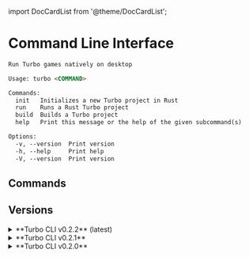 import DocCardList from '@theme/DocCardList';

# Command Line Interface

```md
Run Turbo games natively on desktop

Usage: turbo <COMMAND>

Commands:
  init   Initializes a new Turbo project in Rust
  run    Runs a Rust Turbo project
  build  Builds a Turbo project
  help   Print this message or the help of the given subcommand(s)

Options:
  -v, --version  Print version
  -h, --help     Print help
  -V, --version  Print version
```

## Commands

<DocCardList />

## Versions

<details>
<summary>**Turbo CLI v0.2.2** (latest)</summary>

| Version    | Platform                                                                                      |
| :--------- | :-------------------------------------------------------------------------------------------- |
| **v0.2.2** | [MacOS](https://turbo.computer/bin/turbo-0.2.2-aarch64-apple-darwin/turbo)                    |
| **v0.2.2** | [MacOS (Intel)](https://turbo.computer/bin/turbo-0.2.2-x86_64-apple-darwin/turbo)             |
| **v0.2.2** | [Linux (GNU)](https://turbo.computer/bin/turbo-0.2.2-x86_64-unknown-linux-gnu/turbo)          |
| **v0.2.2** | [Linux (GNU)](https://turbo.computer/bin/turbo-0.2.2-x86_64-unknown-linux-musl/turbo)         |
| **v0.2.2** | [Windows (MSVC)](https://turbo.computer/bin/turbo-0.2.2-x86_64-pc-windows-msvc/turbo.exe.zip) |
| **v0.2.2** | [Windows (GNU)](https://turbo.computer/bin/turbo-0.2.2-x86_64-pc-windows-gnu/turbo.exe.zip)   |

</details>

<details>
<summary>**Turbo CLI v0.2.1**</summary>

| Version    | Platform                                                                                      |
| :--------- | :-------------------------------------------------------------------------------------------- |
| **v0.2.1** | [MacOS](https://turbo.computer/bin/turbo-0.2.1-aarch64-apple-darwin/turbo)                    |
| **v0.2.1** | [MacOS (Intel)](https://turbo.computer/bin/turbo-0.2.1-x86_64-apple-darwin/turbo)             |
| **v0.2.1** | [Linux (GNU)](https://turbo.computer/bin/turbo-0.2.1-x86_64-unknown-linux-gnu/turbo)          |
| **v0.2.1** | [Linux (GNU)](https://turbo.computer/bin/turbo-0.2.1-x86_64-unknown-linux-musl/turbo)         |
| **v0.2.1** | [Windows (MSVC)](https://turbo.computer/bin/turbo-0.2.1-x86_64-pc-windows-msvc/turbo.exe.zip) |
| **v0.2.1** | [Windows (GNU)](https://turbo.computer/bin/turbo-0.2.1-x86_64-pc-windows-gnu/turbo.exe.zip)   |

</details>

<details>
<summary>**Turbo CLI v0.2.0**</summary>

| Version    | Platform                                                                                      |
| :--------- | :-------------------------------------------------------------------------------------------- |
| **v0.2.0** | [MacOS](https://turbo.computer/bin/turbo-0.2.0-aarch64-apple-darwin/turbo)                    |
| **v0.2.0** | [MacOS (Intel)](https://turbo.computer/bin/turbo-0.2.0-x86_64-apple-darwin/turbo)             |
| **v0.2.0** | [Linux (GNU)](https://turbo.computer/bin/turbo-0.2.0-x86_64-unknown-linux-gnu/turbo)          |
| **v0.2.0** | [Linux (GNU)](https://turbo.computer/bin/turbo-0.2.0-x86_64-unknown-linux-musl/turbo)         |
| **v0.2.0** | [Windows (MSVC)](https://turbo.computer/bin/turbo-0.2.0-x86_64-pc-windows-msvc/turbo.exe.zip) |
| **v0.2.0** | [Windows (GNU)](https://turbo.computer/bin/turbo-0.2.0-x86_64-pc-windows-gnu/turbo.exe.zip)   |

</details>
